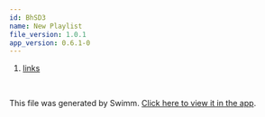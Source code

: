 ```yaml
---
id: BhSD3
name: New Playlist
file_version: 1.0.1
app_version: 0.6.1-0
---
```


<!-- Steps - Do not remove this comment --> 
1. [links](links.0xkTP.sw.md) 


<br/>

This file was generated by Swimm. [Click here to view it in the app](http://localhost:5000/#/repos/Z2l0aHViJTNBJTNBc3ItZXh0ZW5zaW9uJTNBJTNBZG91ZWs=/docs/BhSD3).